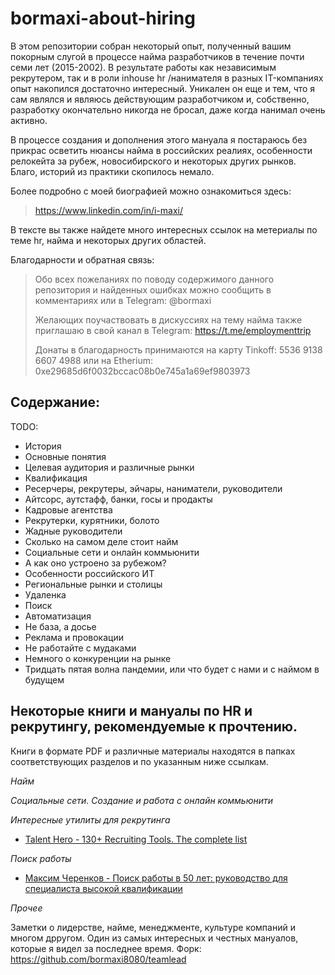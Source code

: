 # bormaxi-about-hiring

В этом репозитории собран некоторый опыт, полученный вашим покорным слугой в процессе найма разработчиков в течение почти семи лет (2015-2002). В результате работы как независимым рекрутером, так и в роли inhouse hr /нанимателя в разных IT-компаниях опыт накопился достаточно интересный. Уникален он еще и тем, что я сам являлся и являюсь действующим разработчиком и, собственно, разработку окончательно никогда не бросал, даже когда нанимал очень активно.

В процессе создания и дополнения этого мануала я постараюсь без прикрас осветить нюансы найма в российских реалиях, особенности релокейта за рубеж, новосибирского и некоторых других рынков. Благо, историй из практики скопилось немало.

Более подробно с моей биографией можно ознакомиться здесь:

> https://www.linkedin.com/in/i-maxi/

В тексте вы также найдете много интересных ссылок на метериалы по теме hr, найма и некоторых других областей.

Благодарности и обратная связь:

> Обо всех пожеланиях по поводу содержимого данного репозитория и найденных ошибках можно сообщить в комментариях или в Telegram: @bormaxi
>
> Желающих поучаствовать в дискуссиях на тему найма также приглашаю в свой канал в Telegram: https://t.me/employmenttrip
> 
> Донаты в благодарность принимаются на карту Tinkoff: 5536 9138 6607 4988
или на Etherium: 0xe29685d6f0032bccac08b0e745a1a69ef9803973

## Содержание:

TODO:
- История
- Основные понятия
- Целевая аудитория и различные рынки
- Квалификация
- Ресерчеры, рекрутеры, эйчары, наниматели, руководители
- Айтсорс, аутстафф, банки, госы и продакты
- Кадровые агентства
- Рекрутерки, курятники, болото
- Жадные руководители
- Сколько на самом деле стоит найм
- Социальные сети и онлайн коммьюнити
- А как оно устроено за рубежом?
- Особенности российского ИТ
- Региональные рынки и столицы
- Удаленка
- Поиск
- Автоматизация
- Не база, а досье
- Реклама и провокации
- Не работайте с мудаками
- Немного о конкуренции на рынке
- Тридцать пятая волна пандемии, или что будет с нами и с наймом в будущем



## Некоторые книги и мануалы по HR и рекрутингу, рекомендуемые к прочтению.

Книги в формате PDF и различные материалы находятся в папках соответствующих разделов и по указанным ниже ссылкам.

*Найм*

*Социальные сети. Создание и работа с онлайн коммьюнити*

*Интересные утилиты для рекрутинга*

- [Talent Hero - 130+ Recruiting Tools. The complete list](/RecruitingTools/Tools-for-Recruiters-v2.pdf)

*Поиск работы*

- [Максим Черенков - Поиск работы в 50 лет: руководство для специалиста высокой квалификации](/JobSearch/Cherenkov_Job_After_50_Overqualified.pdf)

*Прочее*

Заметки о лидерстве, найме, менеджменте, культуре компаний и многом дрругом. Один из самых интересных и честных мануалов, которые я видел за последнее время.
Форк: https://github.com/bormaxi8080/teamlead